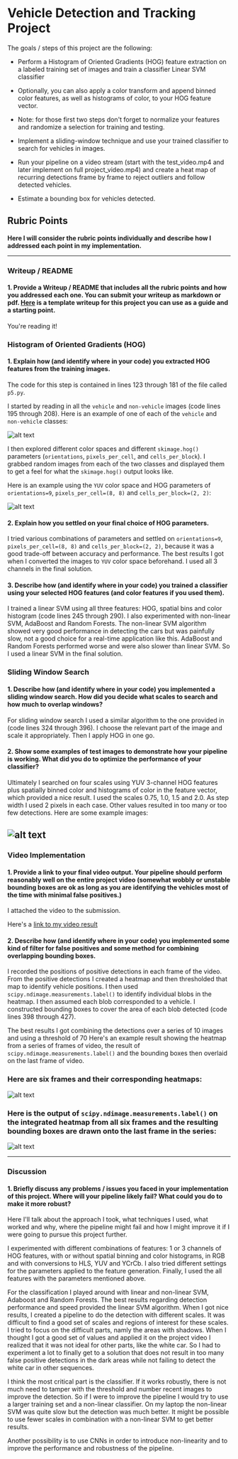 # Vehicle Detection and Tracking Project

The goals / steps of this project are the following:

* Perform a Histogram of Oriented Gradients (HOG) feature extraction on a labeled training set of images and train a classifier Linear SVM classifier

* Optionally, you can also apply a color transform and append binned color features, as well as histograms of color, to your HOG feature vector.

* Note: for those first two steps don't forget to normalize your features and randomize a selection for training and testing.

* Implement a sliding-window technique and use your trained classifier to search for vehicles in images.

* Run your pipeline on a video stream (start with the test_video.mp4 and later implement on full project_video.mp4) and create a heat map of recurring detections frame by frame to reject outliers and follow detected vehicles.

* Estimate a bounding box for vehicles detected.

[//]: # (Image References)
[image1]: ./pics/car_not_car.png
[image2]: ./pics/features.png
[image3]: ./pics/examples.png
[image4]: ./pics/boxes_heatmaps.png
[image5]: ./pics/heatmap_final_boxes.png
[video1]: ./project_video.mp4

## Rubric Points
**Here I will consider the rubric points individually and describe how I addressed each point in my implementation.**

---
### Writeup / README

#### 1. Provide a Writeup / README that includes all the rubric points and how you addressed each one.  You can submit your writeup as markdown or pdf.  [Here](https://github.com/udacity/CarND-Vehicle-Detection/blob/master/writeup_template.md) is a template writeup for this project you can use as a guide and a starting point.  

You're reading it!

### Histogram of Oriented Gradients (HOG)

#### 1. Explain how (and identify where in your code) you extracted HOG features from the training images.

The code for this step is contained in lines 123 through 181 of the file called `p5.py`.

I started by reading in all the `vehicle` and `non-vehicle` images (code lines 195 through 208). Here is an example of one of each of the `vehicle` and `non-vehicle` classes:

![alt text][image1]

I then explored different color spaces and different `skimage.hog()` parameters (`orientations`, `pixels_per_cell`, and `cells_per_block`).  I grabbed random images from each of the two classes and displayed them to get a feel for what the `skimage.hog()` output looks like.

Here is an example using the `YUV` color space and HOG parameters of `orientations=9`, `pixels_per_cell=(8, 8)` and `cells_per_block=(2, 2)`:

![alt text][image2]

#### 2. Explain how you settled on your final choice of HOG parameters.

I tried various combinations of parameters and settled on `orientations=9`, `pixels_per_cell=(8, 8)` and `cells_per_block=(2, 2)`, because it was a good trade-off between accuracy and performance. The best results I got when I converted the images to `YUV` color space beforehand. I used all 3 channels in the final solution.

#### 3. Describe how (and identify where in your code) you trained a classifier using your selected HOG features (and color features if you used them).

I trained a linear SVM using all three features: HOG, spatial bins and color histogram (code lines 245 through 290). I also experimented with non-linear SVM, AdaBoost and Random Forests. The non-linear SVM algorithm showed very good performance in detecting the cars but was painfully slow, not a good choice for a real-time application like this. AdaBoost and Random Forests performed worse and were also slower than linear SVM. So I used a linear SVM in the final solution.

### Sliding Window Search

#### 1. Describe how (and identify where in your code) you implemented a sliding window search.  How did you decide what scales to search and how much to overlap windows?

For sliding window search I used a similar algorithm to the one provided in (code lines 324 through 396). I choose the relevant part of the image and scale it appropriately. Then I apply HOG in one go.

#### 2. Show some examples of test images to demonstrate how your pipeline is working.  What did you do to optimize the performance of your classifier?

Ultimately I searched on four scales using YUV 3-channel HOG features plus spatially binned color and histograms of color in the feature vector, which provided a nice result. I used the scales 0.75, 1.0, 1.5 and 2.0. As step width I used 2 pixels in each case. Other values resulted in too many or too few detections. Here are some example images:

![alt text][image3]
---

### Video Implementation

#### 1. Provide a link to your final video output.  Your pipeline should perform reasonably well on the entire project video (somewhat wobbly or unstable bounding boxes are ok as long as you are identifying the vehicles most of the time with minimal false positives.)
I attached the video to the submission.

Here's a [link to my video result](./project_video.mp4)


#### 2. Describe how (and identify where in your code) you implemented some kind of filter for false positives and some method for combining overlapping bounding boxes.

I recorded the positions of positive detections in each frame of the video. From the positive detections I created a heatmap and then thresholded that map to identify vehicle positions. I then used `scipy.ndimage.measurements.label()` to identify individual blobs in the heatmap. I then assumed each blob corresponded to a vehicle. I constructed bounding boxes to cover the area of each blob detected (code lines 398 through 427).

The best results I got combining the detections over a series of 10 images and using a threshold of 70
Here's an example result showing the heatmap from a series of frames of video, the result of `scipy.ndimage.measurements.label()` and the bounding boxes then overlaid on the last frame of video.

### Here are six frames and their corresponding heatmaps:

![alt text][image4]

### Here is the output of `scipy.ndimage.measurements.label()` on the integrated heatmap from all six frames and the resulting bounding boxes are drawn onto the last frame in the series:

![alt text][image5]

---

### Discussion

#### 1. Briefly discuss any problems / issues you faced in your implementation of this project.  Where will your pipeline likely fail?  What could you do to make it more robust?

Here I'll talk about the approach I took, what techniques I used, what worked and why, where the pipeline might fail and how I might improve it if I were going to pursue this project further.

I experimented with different combinations of features: 1 or 3 channels of HOG features, with or without spatial binning and color histograms, in RGB and with conversions to HLS, YUV and YCrCb. I also tried different settings for the parameters applied to the feature generation. Finally, I used the all features with the parameters mentioned above.

For the classification I played around with linear and non-linear SVM, Adaboost and Random Forests. The best results regarding detection performance and speed provided the linear SVM algorithm. When I got nice results, I created a pipeline to do the detection with different scales. It was difficult to find a good set of scales and regions of interest for these scales. I tried to focus on the difficult parts, namly the areas with shadows. When I thought I got a good set of values and applied it on the project video I realized that it was not ideal for other parts, like the white car. So I had to experiment a lot to finally get to a solution that does not result in too many false positive detections in the dark areas while not failing to detect the white car in other sequences.

I think the most critical part is the classifier. If it works robustly, there is not much need to tamper with the threshold and number recent images to improve the detection. So if I were to improve the pipeline I would try to use a larger training set and a non-linear classifier. On my laptop the non-linear SVM was quite slow but the detection was much better. It might be possible to use fewer scales in combination with a non-linear SVM to get better results.

Another possibility is to use CNNs in order to introduce non-linearity and to improve the performance and robustness of the pipeline.
